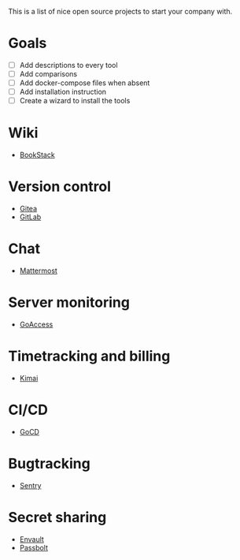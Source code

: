 This is a list of nice open source projects to start your company with.

# Goals
 - [ ] Add descriptions to every tool
 - [ ] Add comparisons
 - [ ] Add docker-compose files when absent
 - [ ] Add installation instruction
 - [ ] Create a wizard to install the tools

# Wiki
 - [BookStack](https://github.com/BookStackApp/BookStack)

# Version control
 - [Gitea](https://github.com/go-gitea/gitea)
 - [GitLab](https://github.com/gitlabhq/gitlabhq)

# Chat
 - [Mattermost](https://github.com/mattermost/mattermost-docker)

# Server monitoring
 - [GoAccess](https://github.com/allinurl/goaccess)

# Timetracking and billing
 - [Kimai](https://github.com/kevinpapst/kimai2)

# CI/CD
 - [GoCD](https://github.com/gocd/gocd)

# Bugtracking
 - [Sentry](https://github.com/getsentry/onpremise)

# Secret sharing
 - [Envault](https://github.com/envault/envault)
 - [Passbolt](https://github.com/passbolt/passbolt_docker)
